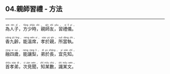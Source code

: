 ## 04.親師習禮 - 方法
---
<div>

<p>
<ruby><rb> 為人子，方少時，親師友，習禮儀。 </rb> <rt>wèi  rén  zǐ ， fāng  shǎo  shí ， qīn  shī  yǒu ， xí  lǐ  yí 。</rt></ruby><BR></P>

<p>
<ruby><rb> 香九齡，能溫席，孝於親，所當執。 </rb> <rt>xiāng  jiǔ  líng ， néng  wēn  xí ， xiào  yú  qīn ， suǒ  dāng  zhí 。</rt></ruby><BR></P>

<p>
<ruby><rb> 融四歲，能讓梨，弟於長，宜先知。 </rb> <rt>róng  sì  suì ， néng  ràng  lí ， dì  yú  zhǎng ， yí  xiān  zhī 。</rt></ruby><BR></P>

<p>
<ruby><rb> 首孝弟，次見聞，知某數，識某文。 </rb> <rt>shǒu  xiào  dì ， cì  jiàn  wén ， zhī  mǒu  shù ， shí  mǒu  wén 。</rt></ruby><BR></P>

</div>
